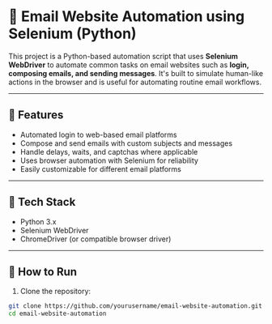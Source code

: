 # 📧 Email Website Automation using Selenium (Python)

This project is a Python-based automation script that uses **Selenium WebDriver** to automate common tasks on email websites such as **login, composing emails, and sending messages**. It's built to simulate human-like actions in the browser and is useful for automating routine email workflows.

---

## 🔧 Features
- Automated login to web-based email platforms
- Compose and send emails with custom subjects and messages
- Handle delays, waits, and captchas where applicable
- Uses browser automation with Selenium for reliability
- Easily customizable for different email platforms

---

## 🧰 Tech Stack
- Python 3.x
- Selenium WebDriver
- ChromeDriver (or compatible browser driver)

---

## 🚀 How to Run

1. Clone the repository:
```bash
git clone https://github.com/yourusername/email-website-automation.git
cd email-website-automation
